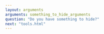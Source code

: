 ```yaml
---
layout: arguments
arguments: something_to_hide_arguments 
question: "Do you have something to hide?"
next: "tools.html" 
---
```

